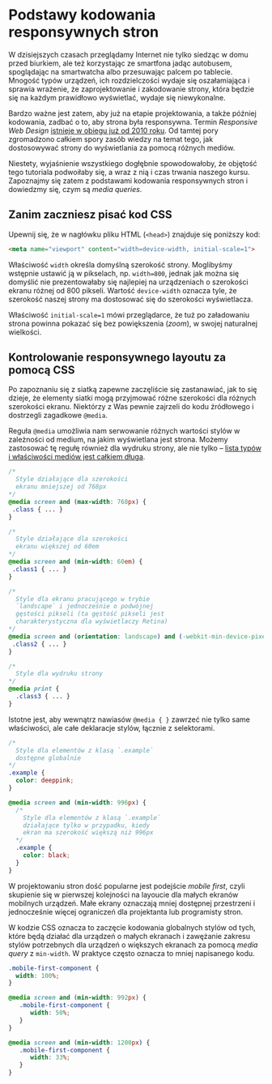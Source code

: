 # Podstawy kodowania responsywnych stron

W dzisiejszych czasach przeglądamy Internet nie tylko siedząc w domu przed biurkiem, ale też korzystając ze smartfona jadąc autobusem, spoglądając na smartwatcha albo przesuwając palcem po tablecie. Mnogość typów urządzeń, ich rozdzielczości wydaje się oszałamiająca i sprawia wrażenie, że zaprojektowanie i zakodowanie strony, która będzie się na każdym prawidłowo wyświetlać, wydaje się niewykonalne.

Bardzo ważne jest zatem, aby już na etapie projektowania, a także później kodowania, zadbać o to, aby strona była responsywna. Termin <i>Responsive Web Design</i> [istnieje w obiegu już od 2010 roku](http://alistapart.com/article/responsive-web-design). Od tamtej pory zgromadzono całkiem spory zasób wiedzy na temat tego, jak dostosowywać strony do wyświetlania za pomocą różnych mediów.

Niestety, wyjaśnienie wszystkiego dogłębnie spowodowałoby, że objętość tego tutoriala podwoiłaby się, a wraz z nią i czas trwania naszego kursu. Zapoznajmy się zatem z podstawami kodowania responsywnych stron i dowiedzmy się, czym są <i>media queries</i>.

## Zanim zaczniesz pisać kod CSS

Upewnij się, że w nagłówku pliku HTML (`<head>`) znajduje się poniższy kod:

```html
<meta name="viewport" content="width=device-width, initial-scale=1">
```

Właściwość `width` określa domyślną szerokość strony. Moglibyśmy wstępnie ustawić ją w pikselach, np. `width=800`, jednak jak można się domyślić nie prezentowałaby się najlepiej na urządzeniach o szerokości ekranu różnej od 800 pikseli. Wartość `device-width` oznacza tyle, że szerokość naszej strony ma dostosować się do szerokości wyświetlacza.

Właściwość `initial-scale=1` mówi przeglądarce, że tuż po załadowaniu strona powinna pokazać się bez powiększenia (<i>zoom</i>), w swojej naturalnej wielkości.

## Kontrolowanie responsywnego layoutu za pomocą CSS

Po zapoznaniu się z siatką zapewne zaczęliście się zastanawiać, jak to się dzieje, że elementy siatki mogą przyjmować różne szerokości dla różnych szerokości ekranu. Niektórzy z Was pewnie zajrzeli do kodu źródłowego i dostrzegli zagadkowe `@media`.

Reguła `@media` umożliwia nam serwowanie różnych wartości stylów w zależności od medium, na jakim wyświetlana jest strona. Możemy zastosować tę regułę również dla wydruku strony, ale nie tylko – [lista typów i właściwości mediów jest całkiem długa](https://developer.mozilla.org/en-US/docs/Web/CSS/@media).

```css
/*
  Style działające dla szerokości
  ekranu mniejszej od 768px
*/
@media screen and (max-width: 768px) {
 .class { ... }
}

/*
  Style działające dla szerokości
  ekranu większej od 60em
*/
@media screen and (min-width: 60em) {
 .class1 { ... }
}

/*
  Style dla ekranu pracującego w trybie
  `landscape` i jednocześnie o podwójnej
  gęstości pikseli (ta gęstość pikseli jest
  charakterystyczna dla wyświetlaczy Retina)
*/
@media screen and (orientation: landscape) and (-webkit-min-device-pixel-ratio: 2) {
 .class2 { ... }
}

/*
  Style dla wydruku strony
*/
@media print {
  .class3 { ... }
}
```

Istotne jest, aby wewnątrz nawiasów `@media { }` zawrzeć nie tylko same właściwości, ale całe deklaracje stylów, łącznie z selektorami.

```css
/*
  Style dla elementów z klasą `.example`
  dostępne globalnie
*/
.example {
  color: deeppink;
}

@media screen and (min-width: 996px) {
  /*
    Style dla elementów z klasą `.example`
    działające tylko w przypadku, kiedy
    ekran ma szerokość większą niż 996px
  */
  .example {
    color: black;
  }
}
```

W projektowaniu stron dość popularne jest podejście <i>mobile first</i>, czyli skupienie się w pierwszej kolejności na layoucie dla małych ekranów mobilnych urządzeń. Małe ekrany oznaczają mniej dostępnej przestrzeni i jednocześnie więcej ograniczeń dla projektanta lub programisty stron.

W kodzie CSS oznacza to zaczęcie kodowania globalnych stylów od tych, które będą działać dla urządzeń o małych ekranach i zawężanie zakresu stylów potrzebnych dla urządzeń o większych ekranach za pomocą <i>media query</i> z `min-width`.
W praktyce często oznacza to mniej napisanego kodu.

```css
.mobile-first-component {
  width: 100%;
}

@media screen and (min-width: 992px) {
   .mobile-first-component {
      width: 50%;
   }
}

@media screen and (min-width: 1200px) {
   .mobile-first-component {
      width: 33%;
   }
}
```

